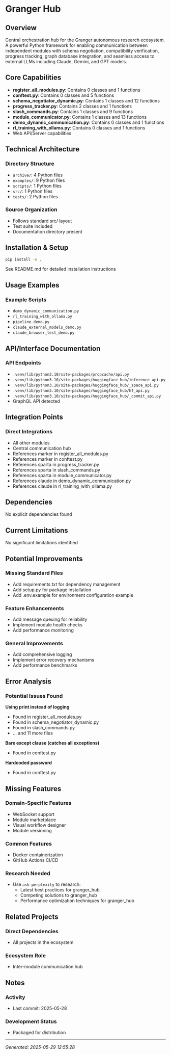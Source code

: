 # Granger Hub

## Overview
Central orchestration hub for the Granger autonomous research ecosystem. A powerful Python framework for enabling communication between independent modules with schema negotiation, compatibility verification, progress tracking, graph database integration, and seamless access to external LLMs including Claude, Gemini, and GPT models.

## Core Capabilities
- **register_all_modules.py**: Contains 0 classes and 1 functions
- **conftest.py**: Contains 0 classes and 5 functions
- **schema_negotiator_dynamic.py**: Contains 1 classes and 12 functions
- **progress_tracker.py**: Contains 2 classes and 1 functions
- **slash_commands.py**: Contains 1 classes and 9 functions
- **module_communicator.py**: Contains 1 classes and 13 functions
- **demo_dynamic_communication.py**: Contains 0 classes and 1 functions
- **rl_training_with_ollama.py**: Contains 0 classes and 1 functions
- Web API/Server capabilities

## Technical Architecture
### Directory Structure
- `archive/`: 4 Python files
- `examples/`: 9 Python files
- `scripts/`: 1 Python files
- `src/`: 1 Python files
- `tests/`: 2 Python files

### Source Organization
- Follows standard src/ layout
- Test suite included
- Documentation directory present

## Installation & Setup
```bash
pip install -e .
```

See README.md for detailed installation instructions

## Usage Examples
### Example Scripts
- `demo_dynamic_communication.py`
- `rl_training_with_ollama.py`
- `pipeline_demo.py`
- `claude_external_models_demo.py`
- `claude_browser_test_demo.py`

## API/Interface Documentation
### API Endpoints
- `.venv/lib/python3.10/site-packages/propcache/api.py`
- `.venv/lib/python3.10/site-packages/huggingface_hub/inference_api.py`
- `.venv/lib/python3.10/site-packages/huggingface_hub/_space_api.py`
- `.venv/lib/python3.10/site-packages/huggingface_hub/hf_api.py`
- `.venv/lib/python3.10/site-packages/huggingface_hub/_commit_api.py`
- GraphQL API detected

## Integration Points
### Direct Integrations
- All other modules
- Central communication hub
- References marker in register_all_modules.py
- References marker in conftest.py
- References sparta in progress_tracker.py
- References sparta in slash_commands.py
- References sparta in module_communicator.py
- References claude in demo_dynamic_communication.py
- References claude in rl_training_with_ollama.py

## Dependencies
No explicit dependencies found

## Current Limitations
No significant limitations identified

## Potential Improvements
### Missing Standard Files
- Add requirements.txt for dependency management
- Add setup.py for package installation
- Add .env.example for environment configuration example

### Feature Enhancements
- Add message queuing for reliability
- Implement module health checks
- Add performance monitoring

### General Improvements
- Add comprehensive logging
- Implement error recovery mechanisms
- Add performance benchmarks

## Error Analysis
### Potential Issues Found

**Using print instead of logging**
- Found in register_all_modules.py
- Found in schema_negotiator_dynamic.py
- Found in slash_commands.py
- ... and 11 more files

**Bare except clause (catches all exceptions)**
- Found in conftest.py

**Hardcoded password**
- Found in conftest.py

## Missing Features
### Domain-Specific Features
- WebSocket support
- Module marketplace
- Visual workflow designer
- Module versioning

### Common Features
- Docker containerization
- GitHub Actions CI/CD

### Research Needed
- Use `ask-perplexity` to research:
  - Latest best practices for granger_hub
  - Competing solutions to granger_hub
  - Performance optimization techniques for granger_hub

## Related Projects
### Direct Dependencies
- All projects in the ecosystem

### Ecosystem Role
- Inter-module communication hub

## Notes

### Activity
- Last commit: 2025-05-28

### Development Status
- Packaged for distribution

---
*Generated: 2025-05-29 12:55:28*
